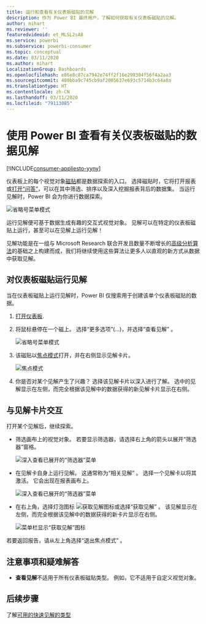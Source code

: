 ```yaml
---
title: 运行和查看有关仪表板磁贴的见解
description: 作为 Power BI 最终用户，了解如何获取有关仪表板磁贴的见解。
author: mihart
ms.reviewer: ''
featuredvideoid: et_MLSL2sA8
ms.service: powerbi
ms.subservice: powerbi-consumer
ms.topic: conceptual
ms.date: 03/11/2020
ms.author: mihart
LocalizationGroup: Dashboards
ms.openlocfilehash: e86e8c87ca7942e74ff2f16e299304f56f4a2aa3
ms.sourcegitcommit: 480bba9c745cb9af2005637e693c5714b3c64a8a
ms.translationtype: HT
ms.contentlocale: zh-CN
ms.lasthandoff: 03/11/2020
ms.locfileid: "79113085"
---
```

# <a name="view-data-insights-on-dashboard-tiles-with-power-bi"></a>使用 Power BI 查看有关仪表板磁贴的数据见解

[!INCLUDE[consumer-appliesto-yyny](../includes/consumer-appliesto-yyny.md)]

仪表板上的每个视觉对象[磁贴](end-user-tiles.md)都是数据探索的入口。 选择磁贴时，它将打开报表或[打开“问答”](end-user-q-and-a.md)，可以在其中筛选、排序以及深入挖掘报表背后的数据集。 当运行见解时，Power BI 会为你进行数据探索。

![省略号菜单模式](./media/end-user-insights/power-bi-insight.png)

运行见解便可基于数据生成有趣的交互式视觉对象。 见解可以在特定的仪表板磁贴上运行，甚至可以在见解上运行见解！

见解功能是在一组与 Microsoft Research 联合开发且数量不断增长的[高级分析算法](end-user-insight-types.md)的基础之上构建而成，我们将继续使用这些算法让更多人以直观的新方式从数据中获取见解。

## <a name="run-insights-on-a-dashboard-tile"></a>对仪表板磁贴运行见解
当在仪表板磁贴上运行见解时，Power BI 仅搜索用于创建该单个仪表板磁贴的数据。 

1. [打开仪表板](end-user-dashboards.md).
2. 将鼠标悬停在一个磁上。 选择“更多选项”(…)，并选择“查看见解”   。 

    ![省略号菜单模式](./media/end-user-insights/power-bi-hovers.png)


3. 该磁贴以[焦点模式](end-user-focus.md)打开，并在右侧显示见解卡片。    
   
    ![焦点模式](./media/end-user-insights/power-bi-insights-tile.png)    
4. 你是否对某个见解产生了兴趣？ 选择该见解卡片以深入进行了解。 选中的见解显示在左侧，而完全根据该见解中的数据获得的新见解卡片显示在右侧。    

 ## <a name="interact-with-the-insight-cards"></a>与见解卡片交互
打开某个见解后，继续探索。

   * 筛选画布上的视觉对象。  若要显示筛选器，请选择右上角的箭头以展开“筛选器”窗格。

      ![深入查看已展开的“筛选器”菜单](./media/end-user-insights/power-bi-filters.png)
   
   * 在见解卡自身上运行见解。 这通常称为“相关见解”  。 选择一个见解卡以将其激活。 它会出现在报表画布上。
   
      ![深入查看已展开的“筛选器”菜单](./media/end-user-insights/power-bi-insight-card.png)
   
   * 在右上角，选择灯泡图标 ![获取见解图标](./media/end-user-insights/power-bi-bulb-icon.png)或选择“获取见解”  。 该见解显示在左侧，而完全根据该见解中的数据获得的新卡片显示在右侧。
     
     ![菜单栏显示“获取见解”图标](./media/end-user-insights/power-bi-related.png)
     
若要返回报告，请从左上角选择“退出焦点模式”  。

## <a name="considerations-and-troubleshooting"></a>注意事项和疑难解答
- **查看见解**不适用于所有仪表板磁贴类型。 例如，它不适用于自定义视觉对象。<!--[custom visuals](end-user-custom-visuals.md)-->


## <a name="next-steps"></a>后续步骤
了解[可用的快速见解的类型](end-user-insight-types.md)

